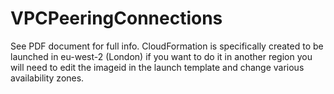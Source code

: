 # VPCPeeringConnections

See PDF document for full info.
CloudFormation is specifically created to be launched in eu-west-2 (London) if you want to do it in another region you will need to edit the 
imageid in the launch template and change various availability zones.
